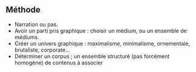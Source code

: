 ## Méthode
- Narration ou pas.
- Avoir un parti pris graphique : choisir un médium, ou un ensemble de médiums.
- Créer un univers graphique : maximalisme, minimalisme, ornementale, brutaliste, corporate…
- Déterminer un corpus ; un ensemble structuré (pas forcément homogène) de contenus à associer

